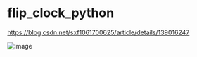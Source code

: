 # flip_clock_python

https://blog.csdn.net/sxf1061700625/article/details/139016247

![image](https://github.com/1061700625/flip_clock_python/assets/31002981/b013fb45-aa0f-4ff4-a246-470b3d609271)

